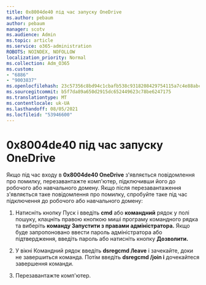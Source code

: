 ```yaml
---
title: 0x8004de40 під час запуску OneDrive
ms.author: pebaum
author: pebaum
manager: scotv
ms.audience: Admin
ms.topic: article
ms.service: o365-administration
ROBOTS: NOINDEX, NOFOLLOW
localization_priority: Normal
ms.collection: Adm_O365
ms.custom:
- "6886"
- "9003837"
ms.openlocfilehash: 23c57356c8bd94c1cbafb538c9318208429754115a7c4e88abc93d293b5ea6e1
ms.sourcegitcommit: b5f7da89a650d2915dc652449623c78be6247175
ms.translationtype: MT
ms.contentlocale: uk-UA
ms.lasthandoff: 08/05/2021
ms.locfileid: "53946600"
---
```

# <a name="0x8004de40-error-when-launching-onedrive"></a>0x8004de40 під час запуску OneDrive

Якщо під час входу в **0x8004de40 OneDrive** з'являється повідомлення про помилку, перезавантажте комп'ютер, підключивши його до робочого або навчального домену. Якщо після перезавантаження з'являється таке повідомлення про помилку, спробуйте таке під час підключення до робочого або навчального домену:

1. Натисніть кнопку Пуск і введіть **cmd** або **командний** рядок у полі пошуку, клацніть правою кнопкою миші програму командного рядка та виберіть **команду Запустити з правами адміністратора.** Якщо буде запропоновано ввести пароль адміністратора або підтвердження, введіть пароль або натисніть кнопку **Дозволити.**  

2. У вікні Командний рядок введіть **dsregcmd /leave**  і зачекайте, доки не завершиться команда. Потім введіть **dsregcmd /join і** дочекайтеся завершення команди.
3. Перезавантажте комп'ютер.
